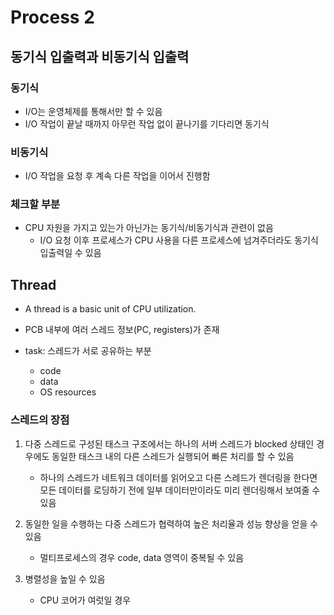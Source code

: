 # Process 2

## 동기식 입출력과 비동기식 입출력

### 동기식

* I/O는 운영체제를 통해서만 할 수 있음
* I/O 작업이 끝날 때까지 아무런 작업 없이 끝나기를 기다리면 동기식

### 비동기식

* I/O 작업을 요청 후 계속 다른 작업을 이어서 진행함

### 체크할 부분

* CPU 자원을 가지고 있는가 아닌가는 동기식/비동기식과 관련이 없음
    * I/O 요청 이후 프로세스가 CPU 사용을 다른 프로세스에 넘겨주더라도 동기식 입출력일 수 있음

## Thread

* A thread is a basic unit of CPU utilization.
* PCB 내부에 여러 스레드 정보(PC, registers)가 존재

* task: 스레드가 서로 공유하는 부분
    * code
    * data
    * OS resources

### 스레드의 장점

1. 다중 스레드로 구성된 태스크 구조에서는 하나의 서버 스레드가 blocked 상태인 경우에도 동일한 태스크 내의 다른 스레드가 실행되어 빠른 처리를 할 수 있음
    * 하나의 스레드가 네트워크 데이터를 읽어오고 다른 스레드가 렌더링을 한다면 모든 데이터를 로딩하기 전에 일부 데이터만이라도 미리 렌더링해서 보여줄 수 있음

2. 동일한 일을 수행하는 다중 스레드가 협력하여 높은 처리율과 성능 향상을 얻을 수 있음
    * 멀티프로세스의 경우 code, data 영역이 중복될 수 있음

3. 병렬성을 높일 수 있음
    * CPU 코어가 여럿일 경우
